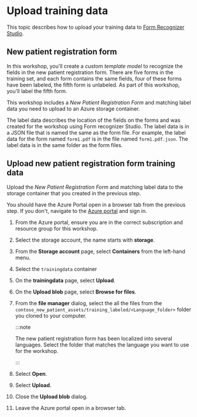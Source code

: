 # Upload training data

This topic describes how to upload your training data to [Form Recognizer Studio](https://learn.microsoft.com/azure/applied-ai-services/form-recognizer/concept-form-recognizer-studio?WT.mc_id=aiml-77396-cxa).

## New patient registration form

In this workshop, you'll create a _custom template model_ to recognize the fields in the new patient registration form. There are five forms in the training set, and each form contains the same fields, four of these forms have been labeled, the fifth form is unlabeled. As part of this workshop, you'll label the fifth form.

This workshop includes a *New Patient Registration Form* and matching label data you need to upload to an Azure storage container.

The label data describes the location of the fields on the forms and was created for the workshop using Form recognizer Studio. The label data is in a JSON file that is named the same as the form file. For example, the label data for the form named `form1.pdf` is in the file named `form1.pdf.json`. The label data is in the same folder as the form files.

<!-- ## Create a storage container

1. Navigate to [create a Storage account](https://portal.azure.com/#create/Microsoft.StorageAccount).
1. On the **Create storage account** page, enter the following values:
    - **Subscription**: Select the subscription that you are using for this lab.
    - **Resource group**: Select **Create new** and enter `new-patient-registration` as the name.
    - **Storage account name**: Enter a unique name for your storage account.
    - **Region**: Select the location that is closest to you.
    - **Performance**: Select **Standard**.
    - **Redundancy**: Select **Locally-redundant storage (LRS)**.
1. Select **Review**.
1. Select **Create**.

## Configure CORS

[CORS (Cross Origin Resource Sharing)](https://docs.microsoft.com/rest/api/storageservices/cross-origin-resource-sharing--cors--support-for-the-azure-storage-services?WT.mc_id=aiml-77396-cxa) needs to be configured on your Azure storage account for it to be accessible from the Form Recognizer Studio. To configure CORS in the Azure portal, you'll need access to the CORS tab of your storage account.

1. Select the CORS tab for the storage account.

   ![Screenshot of the CORS setting menu in the Azure portal.](./img/cors-setting-menu.png)

1. Start by creating a new CORS entry in the Blob service.

1. Set the **Allowed origins** to `https://formrecognizer.appliedai.azure.com`.

   ![Screenshot that shows CORS configuration for a storage account](./img/cors-updated-image.png)

    > You can use the wildcard character '*' rather than a specified domain to allow all origin domains to make requests via CORS.

1. Select all the available 8 options for **Allowed methods**.

1. Approve all **Allowed headers** and **Exposed headers** by entering an * in each field.

1. Set the **Max Age** to 120 seconds or any acceptable value.

1. Select the save button at the top of the page to save the changes.

CORS should now be configured to use the storage account from Form Recognizer Studio. -->

## Upload new patient registration form training data

Upload the *New Patient Registration Form* and matching label data to the storage container that you created in the previous step.

You should have the Azure Portal open in a browser tab from the previous step. If you don't, navigate to the [Azure portal](https://portal.azure.com) and sign in.

1. From the Azure portal, ensure you are in the correct subscription and resource group for this workshop.
1. Select the storage account, the name starts with **storage**.
1. From the **Storage account** page, select **Containers** from the left-hand menu.
1. Select the `trainingdata` container
1. On the **trainingdata** page, select **Upload**.
1. On the **Upload blob** page, select **Browse for files**.
1. From the **file manager** dialog, select the all the files from the `contoso_new_patient_assets/training_labeled/<Language_folder>` folder you cloned to your computer.

    :::note

    The new patient registration form has been localized into several languages. Select the folder that matches the language you want to use for the workshop.

    :::

1. Select **Open**.
1. Select **Upload**.
1. Close the **Upload blob** dialog.
1. Leave the Azure portal open in a browser tab.
